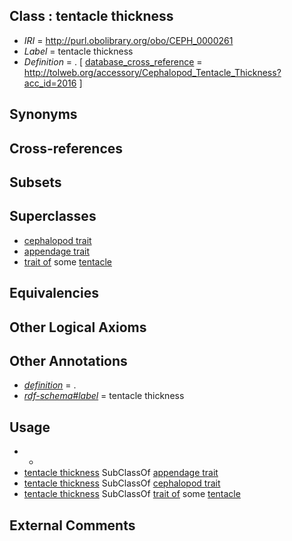 
## Class : tentacle thickness

 * *IRI* = http://purl.obolibrary.org/obo/CEPH_0000261
 * *Label* = tentacle thickness
 * *Definition* = . [ [database_cross_reference](../../ef/oboInOwl#hasDbXref.md) = http://tolweb.org/accessory/Cephalopod_Tentacle_Thickness?acc_id=2016 ]

## Synonyms


## Cross-references


## Subsets


## Superclasses

 * [cephalopod trait](../../CEPH/00/CEPH_0000300.md)
 * [appendage trait](../../CEPH/59/CEPH_0001059.md)
 * [trait of](../../ceph#trait/of/ceph#trait_of.md) some [tentacle](../../CEPH/56/CEPH_0000256.md)

## Equivalencies


## Other Logical Axioms


## Other Annotations

 * *[definition](../../IAO/15/IAO_0000115.md)* = .
 * *[rdf-schema#label](../../el/rdf-schema#label.md)* = tentacle thickness

## Usage

 * -
 * [tentacle thickness](../../CEPH/61/CEPH_0000261.md) SubClassOf [appendage trait](../../CEPH/59/CEPH_0001059.md)
 * [tentacle thickness](../../CEPH/61/CEPH_0000261.md) SubClassOf [cephalopod trait](../../CEPH/00/CEPH_0000300.md)
 * [tentacle thickness](../../CEPH/61/CEPH_0000261.md) SubClassOf [trait of](../../ceph#trait/of/ceph#trait_of.md) some [tentacle](../../CEPH/56/CEPH_0000256.md)

## External Comments

